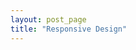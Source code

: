 ```yaml
---
layout: post_page
title: "Responsive Design"
---
```

<div id="array-highlight" class="example">
  <pre id="array-highlight-list">
  </pre>
</div>
<div id="ul-highlight-select" class="example">
   <ul id="ul-highlight-select-list">
   </ul>
</div>
<div id="incremental" class="example">
   <ul id="incremental-list">
   </ul>
</div>
<div id="incremental-changes" class="example">
   <ul id="incremental-changes-list">
   </ul>
</div>
<script type="text/javascript" src="/js/jquery.min.js"></script>
<script type="text/javascript" src="/js/bacon.js"></script>
<script type="text/javascript" src="/js/bacon-model.js"></script>
<script type="text/javascript" src="/js/bacon-jquery.js"></script>
<script type="text/javascript" src="/js/responsive-design-frp.js"></script>
